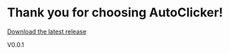 # Thank you for choosing AutoClicker!

[Download the latest release](https://github.com/gutermanj/AutoClicker/raw/master/bin/Release/Teboscreen.exe)

V0.0.1
